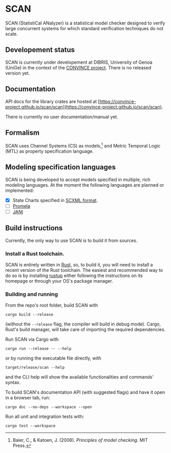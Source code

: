 # SCAN



SCAN (StatistiCal ANalyzer) is a statistical model checker
designed to verify large concurrent systems
for which standard verification techniques do not scale.

## Developement status

SCAN is currently under developement at DIBRIS, University of Genoa (UniGe)
in the context of the [CONVINCE project](https://convince-project.eu/).
There is no released version yet.

## Documentation

API docs for the library crates are hosted at [https://convince-project.github.io/scan/scan](https://convince-project.github.io/scan/scan).

There is currently no user documentation/manual yet.

## Formalism

SCAN uses Channel Systems (CS) as models,[^1]
and Metric Temporal Logic (MTL) as property specification language.

[^1]: Baier, C., & Katoen, J. (2008). *Principles of model checking*. MIT Press.

## Modeling specification languages

SCAN is being developed to accept models specified in multiple, rich modeling languages.
At the moment the following languages are planned or implemented:

- [x] State Charts specified in [SCXML format](https://www.w3.org/TR/scxml/).
- [ ] [Promela](https://spinroot.com/spin/Man/Manual.html)
- [ ] [JANI](https://jani-spec.org/)

## Build instructions

Currently, the only way to use SCAN is to build it from sources.

### Install a Rust toolchain.

SCAN is entirely written in [Rust](https://www.rust-lang.org/),
so, to build it, you will need to install a recent version of the Rust toolchain.
The easiest and recommended way to do so is by installing [rustup](https://rustup.rs/)
either following the instructions on its homepage or through your OS's package manager.

### Building and running

From the repo's root folder, build SCAN with

```
cargo build --release
```

(without the `--release` flag, the compiler will build in debug mode).
Cargo, Rust's build manager, will take care of importing the required dependencies.

Run SCAN via Cargo with

```
cargo run --release -- --help
```

or by running the executable file directly, with

```
target/release/scan --help
```

and the CLI help will show the available functionalities and commands' syntax.

To build SCAN's documentation API (with suggested flags) and have it open in a browser tab, run:

```
cargo doc --no-deps --workspace --open
```

Run all unit and integration tests with:

```
cargo test --workspace
```

